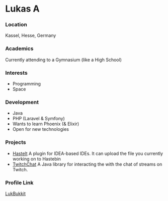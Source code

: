 # Lukas A

### Location

Kassel, Hesse, Germany

### Academics

Currently attending to a Gymnasium (like a High School)

### Interests

- Programming
- Space

### Development

- Java
- PHP (Laravel & Symfony)
- Wants to learn Phoenix (& Elixir)
- Open for new technologies

### Projects

- [HasteIt](https://github.com/LukWebsForge/HasteIt) A plugin for IDEA-based IDEs. It can upload the file you currently working on to Hastebin
- [TwitchChat](https://github.com/LukWebsForge/TwitchChat) A Java library for interacting the with the chat of streams on Twitch.

### Profile Link

[LukBukkit](https://github.com/lukbukkit)
